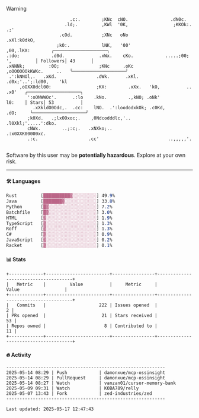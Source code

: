 > [!WARNING]
> ```>                           .'.       .lx,  .;'                 .oo.               
>                         .c:.        ;KNc  cNO.                .dN0c.             
>                       .ld;.         ,KWl  '0K,                 ;KKOk:. .;'       
>                     .cOd.           ;XNc   oNo                 .xXl:k0dkO,       
>                    ;kO:.            lNK,   '00'                 ,00,.lKX:        ╭────────────────────╮
> .:do;            .d0d.             .xWx.    cKo.            .....;00; ',         │ Followers│ 43      │
> .xNNNk;         :0O;               ;KNc     .oKc         ,oOOOOOOkKWKc.     ..   ╰────────────────────╯
>  .':kNNOl,.   .xKd.               .dWk.      .xKl.     .d0x;'..';:ld00,    'kl   
>      ,oOXX0dcl00:                 ;KX:        .xXx.   'kO,          ..    .x0'   ╭────────────────────╮
>         ':oONWWOc'.      .:lo    .kNo.        .,kNO; .oNk'                l0:    │ Stars│ 53          │
>           .xXkldO0Odc,.  .cc:    lNO.  .':loododxkOk; .c0Kd,            .dO;     ╰────────────────────╯
>         ;k0Xd.   .;lxOOxoc;.    ,0Ndcodddlc,'..          .l0Xkl;'.....':dko.     
>         cNWx.        ..;:c;.   .xNXko;..                  .:x0XXK00000xc.        
>         .:c.                   .cc'                          ..,,,,,'.           
>                                                                                  
> ```
> <p>Software by this user may be <b>potentially hazardous</b>. Explore at your own risk.</p>

---

#### 🛠️ Languages
```css
Rust         [██████████▓░░░░░░░░░] 49.9%
Java         [███████▓░░░░░░░░░░░░] 33.8%
Python       [█▓░░░░░░░░░░░░░░░░░░] 7.2%
Batchfile    [█▓░░░░░░░░░░░░░░░░░░] 3.0%
HTML         [▓░░░░░░░░░░░░░░░░░░░] 1.9%
TypeScript   [▓░░░░░░░░░░░░░░░░░░░] 1.3%
Roff         [▓░░░░░░░░░░░░░░░░░░░] 1.3%
C#           [▓░░░░░░░░░░░░░░░░░░░] 0.9%
JavaScript   [▓░░░░░░░░░░░░░░░░░░░] 0.2%
Racket       [▓░░░░░░░░░░░░░░░░░░░] 0.1%
```

#### 📊 Stats
```
+-------------+------------------------+----------------+--------------------------------------+
|   Metric    |         Value          |     Metric     |                Value                 |
+-------------+------------------------+----------------+--------------------------------------+
|   Commits   |                    222 | Issues opened  |                                    2 |
| PRs opened  |                     21 | Stars received |                                   53 |
| Repos owned |                      8 | Contributed to |                                   11 |
+-------------+------------------------+----------------+--------------------------------------+
```

#### 🔥 Activity
```
------------------------------------------------------------
2025-05-14 08:29 | Push            | damonxue/mcp-ossinsight
2025-05-14 08:29 | PullRequest     | damonxue/mcp-ossinsight
2025-05-14 08:27 | Watch           | vanzan01/cursor-memory-bank
2025-05-09 09:31 | Watch           | KOBA789/relly
2025-05-07 13:43 | Fork            | zed-industries/zed
------------------------------------------------------------

Last updated: 2025-05-17 12:47:43
```

